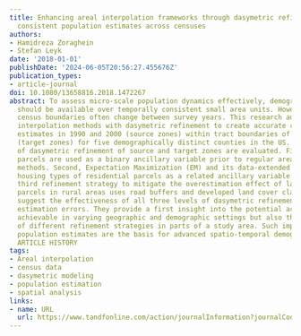 ```yaml
---
title: Enhancing areal interpolation frameworks through dasymetric refinement to create
  consistent population estimates across censuses
authors:
- Hamidreza Zoraghein
- Stefan Leyk
date: '2018-01-01'
publishDate: '2024-06-05T20:56:27.455676Z'
publication_types:
- article-journal
doi: 10.1080/13658816.2018.1472267
abstract: To assess micro-scale population dynamics effectively, demographic variables
  should be available over temporally consistent small area units. However, fine-resolution
  census boundaries often change between survey years. This research advances areal
  interpolation methods with dasymetric refinement to create accurate consistent population
  estimates in 1990 and 2000 (source zones) within tract boundaries of the 2010 census
  (target zones) for five demographically distinct counties in the US. Three levels
  of dasymetric refinement of source and target zones are evaluated. First, residential
  parcels are used as a binary ancillary variable prior to regular areal interpolation
  methods. Second, Expectation Maximization (EM) and its data-extended version leverage
  housing types of residential parcels as a related ancillary variable. Finally, a
  third refinement strategy to mitigate the overestimation effect of large residential
  parcels in rural areas uses road buffers and developed land cover classes. Results
  suggest the effectiveness of all three levels of dasymetric refinement in reducing
  estimation errors. They provide a first insight into the potential accuracy improvement
  achievable in varying geographic and demographic settings but also through the combination
  of different refinement strategies in parts of a study area. Such improved consistent
  population estimates are the basis for advanced spatio-temporal demographic research.
  ARTICLE HISTORY
tags:
- Areal interpolation
- census data
- dasymetric modeling
- population estimation
- spatial analysis
links:
- name: URL
  url: https://www.tandfonline.com/action/journalInformation?journalCode=tgis20
---
```

